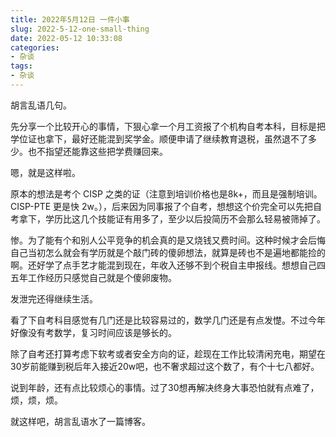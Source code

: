 ```yaml
---
title: 2022年5月12日 一件小事
slug: 2022-5-12-one-small-thing
date: 2022-05-12 10:33:08
categories:
- 杂谈
tags:
- 杂谈
---
```


胡言乱语几句。

先分享一个比较开心的事情，下狠心拿一个月工资报了个机构自考本科，目标是把学位证也拿下，最好还能混到奖学金。顺便申请了继续教育退税，虽然退不了多少。也不指望还能靠这些把学费赚回来。

嗯，就是这样啦。

原本的想法是考个 CISP 之类的证（注意到培训价格也是8k+，而且是强制培训。CISP-PTE 更是快 2w。），后来因为同事报了个自考，想想这个价完全可以先把自考拿下，学历比这几个技能证有用多了，至少以后投简历不会那么轻易被筛掉了。

惨。为了能有个和别人公平竞争的机会真的是又烧钱又费时间。这种时候才会后悔自己当初怎么就会有学历就是个敲门砖的傻卵想法，就算是砖也不是遍地都能捡的啊。还好学了点手艺才能混到现在，年收入还够不到个税自主申报线。想想自己四五年工作经历只感觉自己就是个傻卵废物。

发泄完还得继续生活。

看了下自考科目感觉有几门还是比较容易过的，数学几门还是有点发憷。不过今年好像没有考数学，复习时间应该是够长的。

除了自考还打算考虑下软考或者安全方向的证，趁现在工作比较清闲充电，期望在30岁前能赚到税后年入接近20w吧，也不奢求超过这个数了，有个十七八都好。

说到年龄，还有点比较烦心的事情。过了30想再解决终身大事恐怕就有点难了，烦，烦，烦。

就这样吧，胡言乱语水了一篇博客。